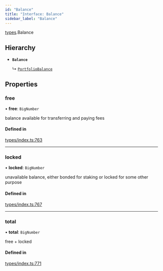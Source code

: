 ```yaml
---
id: "Balance"
title: "Interface: Balance"
sidebar_label: "Balance"
---
```


[types](../../../modules/Types/Types.md).Balance

## Hierarchy

- **`Balance`**

  ↳ [`PortfolioBalance`](../../API/Entities/Portfolio/Types/PortfolioBalance/PortfolioBalance.md)

## Properties

### free

• **free**: `BigNumber`

balance available for transferring and paying fees

#### Defined in

[types/index.ts:763](https://github.com/PolymeshAssociation/polymesh-sdk/blob/2c78f6c34/src/types/index.ts#L763)

___

### locked

• **locked**: `BigNumber`

unavailable balance, either bonded for staking or locked for some other purpose

#### Defined in

[types/index.ts:767](https://github.com/PolymeshAssociation/polymesh-sdk/blob/2c78f6c34/src/types/index.ts#L767)

___

### total

• **total**: `BigNumber`

free + locked

#### Defined in

[types/index.ts:771](https://github.com/PolymeshAssociation/polymesh-sdk/blob/2c78f6c34/src/types/index.ts#L771)
